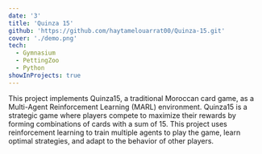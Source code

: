 ```yaml
---
date: '3'
title: 'Quinza 15'
github: 'https://github.com/haytamelouarrat00/Quinza-15.git'
cover: './demo.png'
tech:
  - Gymnasium
  - PettingZoo
  - Python
showInProjects: true
---
```


This project implements Quinza15, a traditional Moroccan card game, as a Multi-Agent Reinforcement Learning (MARL)
environment. Quinza15 is a strategic game where players compete to maximize their rewards by forming combinations of
cards with a sum of 15. This project uses reinforcement learning to train multiple agents to play the game, learn
optimal strategies, and adapt to the behavior of other players.
